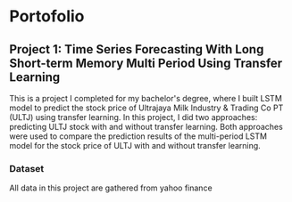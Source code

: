 # Portofolio

## Project 1: Time Series Forecasting With Long Short-term Memory Multi Period Using Transfer Learning

This is a project I completed for my bachelor's degree, where I built LSTM model to predict the stock price of Ultrajaya Milk Industry & Trading Co PT (ULTJ) using transfer learning. In this project, I did two approaches: predicting ULTJ stock with and without transfer learning. Both approaches were used to compare the prediction results of the multi-period LSTM model for the stock price of ULTJ with and without transfer learning.

### Dataset 
All data in this project are gathered from yahoo finance 
